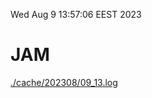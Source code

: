 Wed Aug  9 13:57:06 EEST 2023
# JAM
<a href='./cache/202308/09_13.log'>./cache/202308/09_13.log</a>
